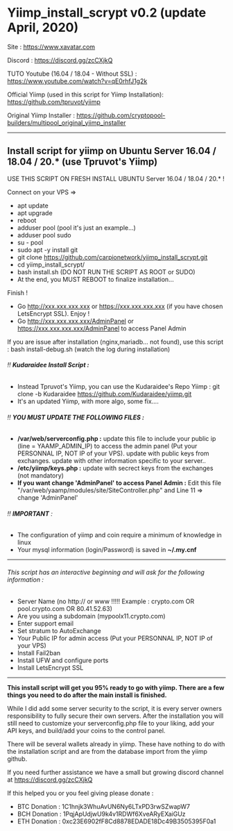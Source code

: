 # Yiimp_install_scrypt v0.2 (update April, 2020)

Site : https://www.xavatar.com

Discord : https://discord.gg/zcCXjkQ

TUTO Youtube (16.04 / 18.04 - Without SSL) : https://www.youtube.com/watch?v=qE0rhfJ1g2k

Official Yiimp (used in this script for Yiimp Installation): https://github.com/tpruvot/yiimp

Original Yiimp Installer : https://github.com/cryptopool-builders/multipool_original_yiimp_installer


***********************************

## Install script for yiimp on Ubuntu Server 16.04 / 18.04 / 20.* (use Tpruvot's Yiimp)

USE THIS SCRIPT ON FRESH INSTALL UBUNTU Server 16.04 / 18.04 / 20.* !

Connect on your VPS =>
- apt update
- apt upgrade
- reboot
- adduser pool (pool it's just an example...)
- adduser pool sudo
- su - pool
- sudo apt -y install git
- git clone https://github.com/carpionetwork/yiimp_install_scrypt.git
- cd yiimp_install_scrypt/
- bash install.sh (DO NOT RUN THE SCRIPT AS ROOT or SUDO)
- At the end, you MUST REBOOT to finalize installation...

Finish !
- Go http://xxx.xxx.xxx.xxx or https://xxx.xxx.xxx.xxx (if you have chosen LetsEncrypt SSL). Enjoy !
- Go http://xxx.xxx.xxx.xxx/AdminPanel or https://xxx.xxx.xxx.xxx/AdminPanel to access Panel Admin

If you are issue after installation (nginx,mariadb... not found), use this script : bash install-debug.sh (watch the log during installation)

###### :bangbang: **Kudaraidee Install Script :**
- Instead Tpruvot's Yiimp, you can use the Kudaraidee's Repo Yiimp : git clone -b Kudaraidee https://github.com/Kudaraidee/yiimp.git
- It's an updated Yiimp, with more algo, some fix....

###### :bangbang: **YOU MUST UPDATE THE FOLLOWING FILES :**
- **/var/web/serverconfig.php :** update this file to include your public ip (line = YAAMP_ADMIN_IP) to access the admin panel (Put your PERSONNAL IP, NOT IP of your VPS). update with public keys from exchanges. update with other information specific to your server..
- **/etc/yiimp/keys.php :** update with secrect keys from the exchanges (not mandatory)
- **If you want change 'AdminPanel' to access Panel Admin :** Edit this file "/var/web/yaamp/modules/site/SiteController.php" and Line 11 => change 'AdminPanel'


###### :bangbang: **IMPORTANT** : 

- The configuration of yiimp and coin require a minimum of knowledge in linux
- Your mysql information (login/Password) is saved in **~/.my.cnf**

***********************************

###### This script has an interactive beginning and will ask for the following information :

- Server Name (no http:// or www !!!!! Example : crypto.com OR pool.crypto.com OR 80.41.52.63)
- Are you using a subdomain (mypoolx11.crypto.com)
- Enter support email
- Set stratum to AutoExchange
- Your Public IP for admin access (Put your PERSONNAL IP, NOT IP of your VPS)
- Install Fail2ban
- Install UFW and configure ports
- Install LetsEncrypt SSL

***********************************

**This install script will get you 95% ready to go with yiimp. There are a few things you need to do after the main install is finished.**

While I did add some server security to the script, it is every server owners responsibility to fully secure their own servers. After the installation you will still need to customize your serverconfig.php file to your liking, add your API keys, and build/add your coins to the control panel. 

There will be several wallets already in yiimp. These have nothing to do with the installation script and are from the database import from the yiimp github. 

If you need further assistance we have a small but growing discord channel at https://discord.gg/zcCXjkQ

If this helped you or you feel giving please donate : 
- BTC Donation : 1C1hnjk3WhuAvUN6Ny6LTxPD3rwSZwapW7
- BCH Donation : 1PqjApUdjwU9k4v1RDWf6XveARyEXaiGUz
- ETH Donation : 0xc23E6902fF8Cd8878EDADE18Dc49B3505395F0a1
